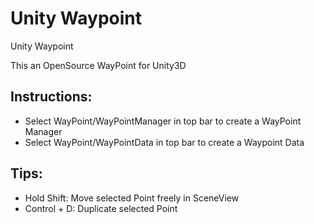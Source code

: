 # Unity Waypoint
Unity Waypoint

This an OpenSource WayPoint for Unity3D

## Instructions:
* Select WayPoint/WayPointManager in top bar to create a WayPoint Manager
* Select WayPoint/WayPointData in top bar to create a Waypoint Data

## Tips:
* Hold Shift: Move selected Point freely in SceneView
* Control + D: Duplicate selected Point
